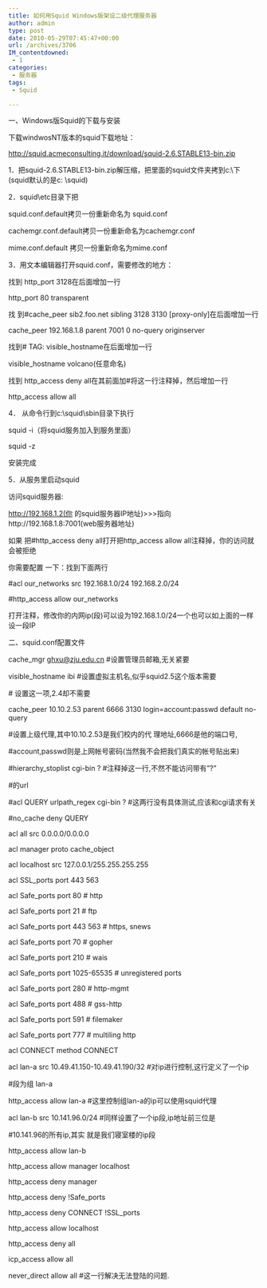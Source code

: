 ```yaml
---
title: 如何用Squid Windows版架设二级代理服务器
author: admin
type: post
date: 2010-05-29T07:45:47+00:00
url: /archives/3706
IM_contentdowned:
 - 1
categories:
 - 服务器
tags:
 - Squid

---
```

一、Windows版Squid的下载与安装

下载windwosNT版本的squid下载地址：

http://squid.acmeconsulting.it/download/squid-2.6.STABLE13-bin.zip

1．把squid-2.6.STABLE13-bin.zip解压缩，把里面的squid文件夹拷到c:\下(squid默认的是c: \squid)

2．squid\etc目录下把

squid.conf.default拷贝一份重新命名为 squid.conf

cachemgr.conf.default拷贝一份重新命名为cachemgr.conf

mime.conf.default 拷贝一份重新命名为mime.conf

3．用文本编辑器打开squid.conf，需要修改的地方：

找到 http_port 3128在后面增加一行

http_port 80 transparent

找 到#cache_peer sib2.foo.net sibling 3128 3130 [proxy-only]在后面增加一行

cache_peer 192.168.1.8 parent 7001 0 no-query originserver

找到# TAG: visible_hostname在后面增加一行

visible_hostname volcano(任意命名)

找到 http_access deny all在其前面加#将这一行注释掉，然后增加一行

http_access allow all

4． 从命令行到c:\squid\sbin目录下执行

squid -i（将squid服务加入到服务里面）

squid -z

安装完成

5．从服务里启动squid

访问squid服务器:

http://192.168.1.2(你 的squid服务器IP地址)>>>指向http://192.168.1.8:7001(web服务器地址)

如果 把#http\_access deny all打开把http\_access allow all注释掉，你的访问就会被拒绝

你需要配置 一下：找到下面两行

#acl our_networks src 192.168.1.0/24 192.168.2.0/24

#http\_access allow our\_networks

打开注释，修改你的内网ip(段)可以设为192.168.1.0/24一个也可以如上面的一样 设一段IP

二、squid.conf配置文件

cache_mgr ghxu@zju.edu.cn #设置管理员邮箱,无关紧要

visible_hostname ibi #设置虚拟主机名,似乎squid2.5这个版本需要

\# 设置这一项,2.4却不需要

cache_peer 10.10.2.53 parent 6666 3130 login=account:passwd default no-query

#设置上级代理,其中10.10.2.53是我们校内的代 理地址,6666是他的端口号,

#account,passwd则是上网帐号密码(当然我不会把我们真实的帐号贴出来)

#hierarchy_stoplist cgi-bin ? #注释掉这一行,不然不能访问带有”?”

#的url

#acl QUERY urlpath_regex cgi-bin ? #这两行没有具体测试,应该和cgi请求有关

#no_cache deny QUERY

acl all src 0.0.0.0/0.0.0.0

acl manager proto cache_object

acl localhost src 127.0.0.1/255.255.255.255

acl SSL_ports port 443 563

acl Safe_ports port 80 # http

acl Safe_ports port 21 # ftp

acl Safe_ports port 443 563 # https, snews

acl Safe_ports port 70 # gopher

acl Safe_ports port 210 # wais

acl Safe_ports port 1025-65535 # unregistered ports

acl Safe_ports port 280 # http-mgmt

acl Safe_ports port 488 # gss-http

acl Safe_ports port 591 # filemaker

acl Safe_ports port 777 # multiling http

acl CONNECT method CONNECT

acl lan-a src 10.49.41.150-10.49.41.190/32 #对ip进行控制,这行定义了一个ip

#段为组 lan-a

http_access allow lan-a #这里控制组lan-a的ip可以使用squid代理

acl lan-b src 10.141.96.0/24 #同样设置了一个ip段,ip地址前三位是

#10.141.96的所有ip,其实 就是我们寝室楼的ip段

http_access allow lan-b

http_access allow manager localhost

http_access deny manager

http\_access deny !Safe\_ports

http\_access deny CONNECT !SSL\_ports

http_access allow localhost

http_access deny all

icp_access allow all

never_direct allow all #这一行解决无法登陆的问题.
